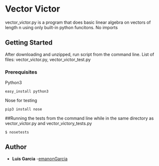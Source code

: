 # Vector Victor
vector_victor.py is a program that does basic linear algebra on vectors of length n using only built-in python funcitons. No imports

## Getting Started
After downloading and unzipped, run script from the command line.
List of files: vector_victor.py, vector_victor_test.py

### Prerequisites
Python3
```
easy_install python3
```
Nose for testing
```
pip3 install nose
```

##Running the tests
from the command line while in the same directory as vector_victor.py and vector_victory_tests.py
```
$ nosetests
```

## Author
* **Luis Garcia** -[emanonGarcia](https://github.com/emanonGarcia)
